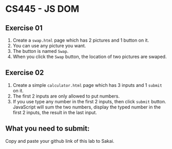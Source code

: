 # CS445 - JS DOM
## Exercise 01
1. Create a `swap.html` page which has 2 pictures and 1 button on it.
2. You can use any picture you want.
3. The button is named `Swap`.
4. When you click the `Swap` button, the location of two pictures are swaped.

## Exercise 02
1. Create a simple `calculator.html` page which has 3 inputs and 1 `submit` on it.
2. The first 2 inputs are only allowed to put numbers.
3. If you use type any number in the first 2 inputs, then click `submit` button.
JavaScript will sum the two numbers, display the typed number in the first 2 inputs, the result in the last input.

## What you need to submit:
Copy and paste your github link of this lab to Sakai.
